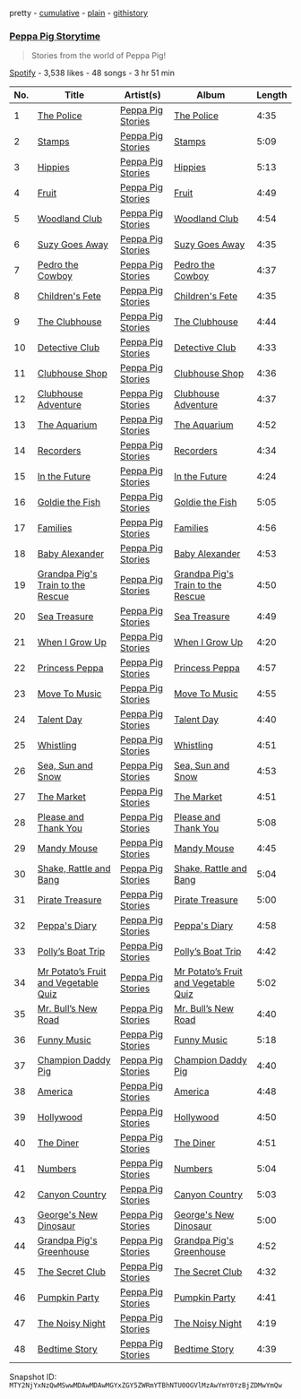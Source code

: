 pretty - [cumulative](/playlists/cumulative/37i9dQZF1DX112MgKHIKSG.md) - [plain](/playlists/plain/37i9dQZF1DX112MgKHIKSG) - [githistory](https://github.githistory.xyz/mackorone/spotify-playlist-archive/blob/main/playlists/plain/37i9dQZF1DX112MgKHIKSG)

### [Peppa Pig Storytime](https://open.spotify.com/playlist/37i9dQZF1DX112MgKHIKSG)

> Stories from the world of Peppa Pig!

[Spotify](https://open.spotify.com/user/spotify) - 3,538 likes - 48 songs - 3 hr 51 min

| No. | Title | Artist(s) | Album | Length |
|---|---|---|---|---|
| 1 | [The Police](https://open.spotify.com/track/59ePSqa0c34JYeZgQjIgxH) | [Peppa Pig Stories](https://open.spotify.com/artist/7paD0Gb7ds5SE45UyOhGr8) | [The Police](https://open.spotify.com/album/6q4LJiw4pQrtVMp2hF4V2z) | 4:35 |
| 2 | [Stamps](https://open.spotify.com/track/65Mv5BtFFOd4zElAJLfGbv) | [Peppa Pig Stories](https://open.spotify.com/artist/7paD0Gb7ds5SE45UyOhGr8) | [Stamps](https://open.spotify.com/album/0Pi0sVIqpuk4t7UFdlOYij) | 5:09 |
| 3 | [Hippies](https://open.spotify.com/track/3XxccRconlNd4bGVJ6aJ7f) | [Peppa Pig Stories](https://open.spotify.com/artist/7paD0Gb7ds5SE45UyOhGr8) | [Hippies](https://open.spotify.com/album/02eHaAuZyUQo3C2ptTTFyP) | 5:13 |
| 4 | [Fruit](https://open.spotify.com/track/2ZOcUG7jvxFFrLduwdJu91) | [Peppa Pig Stories](https://open.spotify.com/artist/7paD0Gb7ds5SE45UyOhGr8) | [Fruit](https://open.spotify.com/album/1xCRsVQMNRjNhCbw5NRFFo) | 4:49 |
| 5 | [Woodland Club](https://open.spotify.com/track/386dcPQsLsyLSV7d0gBxfS) | [Peppa Pig Stories](https://open.spotify.com/artist/7paD0Gb7ds5SE45UyOhGr8) | [Woodland Club](https://open.spotify.com/album/1U9dTYl4a98KT9QsaE45Ar) | 4:54 |
| 6 | [Suzy Goes Away](https://open.spotify.com/track/2dH1QEKZpZbV3o3PsYfPet) | [Peppa Pig Stories](https://open.spotify.com/artist/7paD0Gb7ds5SE45UyOhGr8) | [Suzy Goes Away](https://open.spotify.com/album/2QGsdvIitiEGH2MiY9xBFO) | 4:35 |
| 7 | [Pedro the Cowboy](https://open.spotify.com/track/0nT3WCawEtgSr9Kmmok3uQ) | [Peppa Pig Stories](https://open.spotify.com/artist/7paD0Gb7ds5SE45UyOhGr8) | [Pedro the Cowboy](https://open.spotify.com/album/0cGi30LcmBw9xpeSQjmLeX) | 4:37 |
| 8 | [Children's Fete](https://open.spotify.com/track/1FeMD4VehSx5GKeH1n1F9F) | [Peppa Pig Stories](https://open.spotify.com/artist/7paD0Gb7ds5SE45UyOhGr8) | [Children's Fete](https://open.spotify.com/album/2nNO6QaqDR6IOzVirT1slG) | 4:35 |
| 9 | [The Clubhouse](https://open.spotify.com/track/3zJXXCikv7U39IWXFNK2WT) | [Peppa Pig Stories](https://open.spotify.com/artist/7paD0Gb7ds5SE45UyOhGr8) | [The Clubhouse](https://open.spotify.com/album/7mciRu1ImlY5Ac5Tbrl0Bh) | 4:44 |
| 10 | [Detective Club](https://open.spotify.com/track/4JisnwjbfA7f9QQzRaQHef) | [Peppa Pig Stories](https://open.spotify.com/artist/7paD0Gb7ds5SE45UyOhGr8) | [Detective Club](https://open.spotify.com/album/0rh9nHl31jvE3pvjKg3QfT) | 4:33 |
| 11 | [Clubhouse Shop](https://open.spotify.com/track/6nBJJEayxZoIgANJXLHJQM) | [Peppa Pig Stories](https://open.spotify.com/artist/7paD0Gb7ds5SE45UyOhGr8) | [Clubhouse Shop](https://open.spotify.com/album/5znscvtFr36731u36ivOiB) | 4:36 |
| 12 | [Clubhouse Adventure](https://open.spotify.com/track/72UkvnWZqE7XZSPcW9Of1R) | [Peppa Pig Stories](https://open.spotify.com/artist/7paD0Gb7ds5SE45UyOhGr8) | [Clubhouse Adventure](https://open.spotify.com/album/242MfWPQzeb1b3V4P1n71n) | 4:37 |
| 13 | [The Aquarium](https://open.spotify.com/track/4vlO8Ul9BRrFe9Tm35prMS) | [Peppa Pig Stories](https://open.spotify.com/artist/7paD0Gb7ds5SE45UyOhGr8) | [The Aquarium](https://open.spotify.com/album/1jMwGVtAL1z213xcIKZxIH) | 4:52 |
| 14 | [Recorders](https://open.spotify.com/track/3O58vORF789QBFOxbBrmiT) | [Peppa Pig Stories](https://open.spotify.com/artist/7paD0Gb7ds5SE45UyOhGr8) | [Recorders](https://open.spotify.com/album/3aw208Oo8dvCwrkdXPc9S3) | 4:34 |
| 15 | [In the Future](https://open.spotify.com/track/2vBceP1h2dyvpzZeGH9NNU) | [Peppa Pig Stories](https://open.spotify.com/artist/7paD0Gb7ds5SE45UyOhGr8) | [In the Future](https://open.spotify.com/album/5FkRKUHzmODVgv3WhTwrBx) | 4:24 |
| 16 | [Goldie the Fish](https://open.spotify.com/track/11cSlsmHGtGELKOznBTyQk) | [Peppa Pig Stories](https://open.spotify.com/artist/7paD0Gb7ds5SE45UyOhGr8) | [Goldie the Fish](https://open.spotify.com/album/2ywnxffXgxjphXx7iXwJaL) | 5:05 |
| 17 | [Families](https://open.spotify.com/track/5WNNUyLMCuu7msTVtRVpyk) | [Peppa Pig Stories](https://open.spotify.com/artist/7paD0Gb7ds5SE45UyOhGr8) | [Families](https://open.spotify.com/album/23kISPLUiyxM3TGIzx7ehV) | 4:56 |
| 18 | [Baby Alexander](https://open.spotify.com/track/2Mmd5rXdRdSIHPhPsLW4B9) | [Peppa Pig Stories](https://open.spotify.com/artist/7paD0Gb7ds5SE45UyOhGr8) | [Baby Alexander](https://open.spotify.com/album/5yvBa2MLbSDK8Dk6CFmioE) | 4:53 |
| 19 | [Grandpa Pig's Train to the Rescue](https://open.spotify.com/track/7M8T9iv6w49bOxpchiSVCR) | [Peppa Pig Stories](https://open.spotify.com/artist/7paD0Gb7ds5SE45UyOhGr8) | [Grandpa Pig's Train to the Rescue](https://open.spotify.com/album/4pFmnBH9HhbCCuTn2MZfk8) | 4:50 |
| 20 | [Sea Treasure](https://open.spotify.com/track/3RbNHTQgPshnCxpta49bqp) | [Peppa Pig Stories](https://open.spotify.com/artist/7paD0Gb7ds5SE45UyOhGr8) | [Sea Treasure](https://open.spotify.com/album/7EEJGwwnVXmNXvp5vgLNoi) | 4:49 |
| 21 | [When I Grow Up](https://open.spotify.com/track/7o3EmAAZuhyCv4LwRtnNcB) | [Peppa Pig Stories](https://open.spotify.com/artist/7paD0Gb7ds5SE45UyOhGr8) | [When I Grow Up](https://open.spotify.com/album/7K6voj7FOEOBfPlk5PGX0A) | 4:20 |
| 22 | [Princess Peppa](https://open.spotify.com/track/1kcPCZrn7P8UYabYatATBm) | [Peppa Pig Stories](https://open.spotify.com/artist/7paD0Gb7ds5SE45UyOhGr8) | [Princess Peppa](https://open.spotify.com/album/3uK8o3WWxl8AB6HiLQTnPM) | 4:57 |
| 23 | [Move To Music](https://open.spotify.com/track/1cJznZ0QDWB0UU24ZDjHIi) | [Peppa Pig Stories](https://open.spotify.com/artist/7paD0Gb7ds5SE45UyOhGr8) | [Move To Music](https://open.spotify.com/album/0KfLX0CKdU6uHic4xyPq0c) | 4:55 |
| 24 | [Talent Day](https://open.spotify.com/track/2LLlH12XHOZjv9gFA9ibax) | [Peppa Pig Stories](https://open.spotify.com/artist/7paD0Gb7ds5SE45UyOhGr8) | [Talent Day](https://open.spotify.com/album/0lJqL5GWW0JF9ptafbhBKC) | 4:40 |
| 25 | [Whistling](https://open.spotify.com/track/3eTV8uv5sxrFvpGMDEwKpb) | [Peppa Pig Stories](https://open.spotify.com/artist/7paD0Gb7ds5SE45UyOhGr8) | [Whistling](https://open.spotify.com/album/4mYj1TrcCkA9tzOS2P7Jt5) | 4:51 |
| 26 | [Sea, Sun and Snow](https://open.spotify.com/track/1cm49rUMUA8c2LwPFGTCLq) | [Peppa Pig Stories](https://open.spotify.com/artist/7paD0Gb7ds5SE45UyOhGr8) | [Sea, Sun and Snow](https://open.spotify.com/album/6cSUdAlg7z3NGroFa1wnYy) | 4:53 |
| 27 | [The Market](https://open.spotify.com/track/4G2Qswzk6xldWWX5sGQXId) | [Peppa Pig Stories](https://open.spotify.com/artist/7paD0Gb7ds5SE45UyOhGr8) | [The Market](https://open.spotify.com/album/3B8mE99K2j8RAlYXZw4fMg) | 4:51 |
| 28 | [Please and Thank You](https://open.spotify.com/track/65Pe1SrcTnhMgWKcTnwe6o) | [Peppa Pig Stories](https://open.spotify.com/artist/7paD0Gb7ds5SE45UyOhGr8) | [Please and Thank You](https://open.spotify.com/album/5OJ1xJqd0jHQR2Fm2wBaCu) | 5:08 |
| 29 | [Mandy Mouse](https://open.spotify.com/track/3plR4Br6f2QpxnPaQokXzH) | [Peppa Pig Stories](https://open.spotify.com/artist/7paD0Gb7ds5SE45UyOhGr8) | [Mandy Mouse](https://open.spotify.com/album/5WYoSMuqhb4P5IhLoxQN9Z) | 4:45 |
| 30 | [Shake, Rattle and Bang](https://open.spotify.com/track/3HYbGT89Qw1eTu6uupE6mz) | [Peppa Pig Stories](https://open.spotify.com/artist/7paD0Gb7ds5SE45UyOhGr8) | [Shake, Rattle and Bang](https://open.spotify.com/album/38cxq9QLrImHqvopW6TYa7) | 5:04 |
| 31 | [Pirate Treasure](https://open.spotify.com/track/5HbS4avLoZIYTVcElQmtmE) | [Peppa Pig Stories](https://open.spotify.com/artist/7paD0Gb7ds5SE45UyOhGr8) | [Pirate Treasure](https://open.spotify.com/album/3hfnU4gXOokoXNh9zzesoO) | 5:00 |
| 32 | [Peppa's Diary](https://open.spotify.com/track/5GvBsY9pVnqxNFCEkgbaLx) | [Peppa Pig Stories](https://open.spotify.com/artist/7paD0Gb7ds5SE45UyOhGr8) | [Peppa's Diary](https://open.spotify.com/album/2Qbqtrggsk6f48Aejd6Qqn) | 4:58 |
| 33 | [Polly’s Boat Trip](https://open.spotify.com/track/5lCUPJJw1ABi6AMLnVnqA5) | [Peppa Pig Stories](https://open.spotify.com/artist/7paD0Gb7ds5SE45UyOhGr8) | [Polly’s Boat Trip](https://open.spotify.com/album/6rOMuqLpTdnQVQEMJw0p08) | 4:42 |
| 34 | [Mr Potato’s Fruit and Vegetable Quiz](https://open.spotify.com/track/7KskEdVJK6i1T1rL0YnmeU) | [Peppa Pig Stories](https://open.spotify.com/artist/7paD0Gb7ds5SE45UyOhGr8) | [Mr Potato’s Fruit and Vegetable Quiz](https://open.spotify.com/album/4tPzxulpQr0eD0scth53hR) | 5:02 |
| 35 | [Mr\. Bull’s New Road](https://open.spotify.com/track/0GarqL5SGXuARB5gmyJcNz) | [Peppa Pig Stories](https://open.spotify.com/artist/7paD0Gb7ds5SE45UyOhGr8) | [Mr\. Bull’s New Road](https://open.spotify.com/album/28F7Qyh5kegevu1NSWPaO7) | 4:40 |
| 36 | [Funny Music](https://open.spotify.com/track/6rrFkC5yrI5slYxhY0iHR5) | [Peppa Pig Stories](https://open.spotify.com/artist/7paD0Gb7ds5SE45UyOhGr8) | [Funny Music](https://open.spotify.com/album/2pvsYjh6BWOjllE8FuEcsH) | 5:18 |
| 37 | [Champion Daddy Pig](https://open.spotify.com/track/5iMgLwRqO1EpALBabpQmvp) | [Peppa Pig Stories](https://open.spotify.com/artist/7paD0Gb7ds5SE45UyOhGr8) | [Champion Daddy Pig](https://open.spotify.com/album/4drhK7QL3MvfBRd2WRuvIL) | 4:40 |
| 38 | [America](https://open.spotify.com/track/0Nzwm4KA8cgfXr6eN9JkHB) | [Peppa Pig Stories](https://open.spotify.com/artist/7paD0Gb7ds5SE45UyOhGr8) | [America](https://open.spotify.com/album/3lirA9Q3wQ1JdfO2b1fZFw) | 4:48 |
| 39 | [Hollywood](https://open.spotify.com/track/5xF9VNk1hnBFhNXJa3C8DL) | [Peppa Pig Stories](https://open.spotify.com/artist/7paD0Gb7ds5SE45UyOhGr8) | [Hollywood](https://open.spotify.com/album/48hErmlP8p0NT3PGYu9bY3) | 4:50 |
| 40 | [The Diner](https://open.spotify.com/track/65pAgzaSTTz9K92UJ0voMM) | [Peppa Pig Stories](https://open.spotify.com/artist/7paD0Gb7ds5SE45UyOhGr8) | [The Diner](https://open.spotify.com/album/5YwKoIQPdAFUHk4HILFEFj) | 4:51 |
| 41 | [Numbers](https://open.spotify.com/track/2GFjGY9lcKkt1CsrQu6MJM) | [Peppa Pig Stories](https://open.spotify.com/artist/7paD0Gb7ds5SE45UyOhGr8) | [Numbers](https://open.spotify.com/album/1F5lXNSKE3pXV6KaiEIRae) | 5:04 |
| 42 | [Canyon Country](https://open.spotify.com/track/3hx01GuaZb7S1Hdj18fZR5) | [Peppa Pig Stories](https://open.spotify.com/artist/7paD0Gb7ds5SE45UyOhGr8) | [Canyon Country](https://open.spotify.com/album/0QR6cTMDu4kWRszUVNwsRl) | 5:03 |
| 43 | [George's New Dinosaur](https://open.spotify.com/track/2emZTR4wbbE4vMKkb8lnUV) | [Peppa Pig Stories](https://open.spotify.com/artist/7paD0Gb7ds5SE45UyOhGr8) | [George's New Dinosaur](https://open.spotify.com/album/0XO6Nc7vMiXoh7OdM8eOVK) | 5:00 |
| 44 | [Grandpa Pig's Greenhouse](https://open.spotify.com/track/5dtUmR3YwpQ8OK4pKri9Zg) | [Peppa Pig Stories](https://open.spotify.com/artist/7paD0Gb7ds5SE45UyOhGr8) | [Grandpa Pig's Greenhouse](https://open.spotify.com/album/0INJJ0vLQXZpUclqlbSUgB) | 4:52 |
| 45 | [The Secret Club](https://open.spotify.com/track/3JXfwrh1eukIff5S2q4Wtn) | [Peppa Pig Stories](https://open.spotify.com/artist/7paD0Gb7ds5SE45UyOhGr8) | [The Secret Club](https://open.spotify.com/album/6YAIkMdVO9D3kzEQZmPQ4m) | 4:32 |
| 46 | [Pumpkin Party](https://open.spotify.com/track/4KkZdVwJKDqkwcrlvkWfLt) | [Peppa Pig Stories](https://open.spotify.com/artist/7paD0Gb7ds5SE45UyOhGr8) | [Pumpkin Party](https://open.spotify.com/album/6FN40U4McCrcR5fhaVfWXQ) | 4:41 |
| 47 | [The Noisy Night](https://open.spotify.com/track/76fYm2twdIR0V1JWI2pz4b) | [Peppa Pig Stories](https://open.spotify.com/artist/7paD0Gb7ds5SE45UyOhGr8) | [The Noisy Night](https://open.spotify.com/album/1DhGPaGfuzgqfcQ6qBx485) | 4:19 |
| 48 | [Bedtime Story](https://open.spotify.com/track/3otVu4YB9YM5yc81lUzWdQ) | [Peppa Pig Stories](https://open.spotify.com/artist/7paD0Gb7ds5SE45UyOhGr8) | [Bedtime Story](https://open.spotify.com/album/1d0Kk6LZgGIcQ8dk98cLMl) | 4:39 |

Snapshot ID: `MTY2NjYxNzQwMSwwMDAwMDAwMGYxZGY5ZWRmYTBhNTU0OGVlMzAwYmY0YzBjZDMwYmQw`
